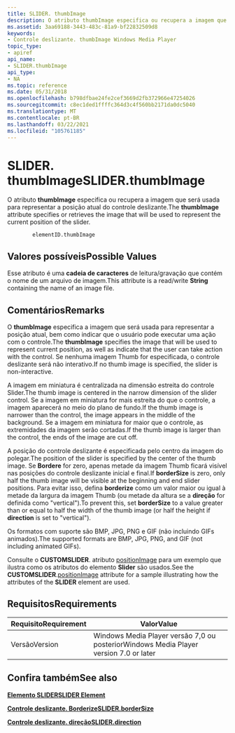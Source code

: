 ```yaml
---
title: SLIDER. thumbImage
description: O atributo thumbImage especifica ou recupera a imagem que será usada para representar a posição atual do controle deslizante.
ms.assetid: 3aa69188-3443-483c-81a9-bf22832509d8
keywords:
- Controle deslizante. thumbImage Windows Media Player
topic_type:
- apiref
api_name:
- SLIDER.thumbImage
api_type:
- NA
ms.topic: reference
ms.date: 05/31/2018
ms.openlocfilehash: b798dfbae24fe2cef3669d2fb372966e47254026
ms.sourcegitcommit: c8ec1ded1ffffc364d3c4f560bb2171da0dc5040
ms.translationtype: MT
ms.contentlocale: pt-BR
ms.lasthandoff: 03/22/2021
ms.locfileid: "105761185"
---
```

# <a name="sliderthumbimage"></a><span data-ttu-id="5802d-104">SLIDER. thumbImage</span><span class="sxs-lookup"><span data-stu-id="5802d-104">SLIDER.thumbImage</span></span>

<span data-ttu-id="5802d-105">O atributo **thumbImage** especifica ou recupera a imagem que será usada para representar a posição atual do controle deslizante.</span><span class="sxs-lookup"><span data-stu-id="5802d-105">The **thumbImage** attribute specifies or retrieves the image that will be used to represent the current position of the slider.</span></span>

``` syntax
        elementID.thumbImage
```

## <a name="possible-values"></a><span data-ttu-id="5802d-106">Valores possíveis</span><span class="sxs-lookup"><span data-stu-id="5802d-106">Possible Values</span></span>

<span data-ttu-id="5802d-107">Esse atributo é uma **cadeia de caracteres** de leitura/gravação que contém o nome de um arquivo de imagem.</span><span class="sxs-lookup"><span data-stu-id="5802d-107">This attribute is a read/write **String** containing the name of an image file.</span></span>

## <a name="remarks"></a><span data-ttu-id="5802d-108">Comentários</span><span class="sxs-lookup"><span data-stu-id="5802d-108">Remarks</span></span>

<span data-ttu-id="5802d-109">O **thumbImage** especifica a imagem que será usada para representar a posição atual, bem como indicar que o usuário pode executar uma ação com o controle.</span><span class="sxs-lookup"><span data-stu-id="5802d-109">The **thumbImage** specifies the image that will be used to represent current position, as well as indicate that the user can take action with the control.</span></span> <span data-ttu-id="5802d-110">Se nenhuma imagem Thumb for especificada, o controle deslizante será não interativo.</span><span class="sxs-lookup"><span data-stu-id="5802d-110">If no thumb image is specified, the slider is non-interactive.</span></span>

<span data-ttu-id="5802d-111">A imagem em miniatura é centralizada na dimensão estreita do controle Slider.</span><span class="sxs-lookup"><span data-stu-id="5802d-111">The thumb image is centered in the narrow dimension of the slider control.</span></span> <span data-ttu-id="5802d-112">Se a imagem em miniatura for mais estreita do que o controle, a imagem aparecerá no meio do plano de fundo.</span><span class="sxs-lookup"><span data-stu-id="5802d-112">If the thumb image is narrower than the control, the image appears in the middle of the background.</span></span> <span data-ttu-id="5802d-113">Se a imagem em miniatura for maior que o controle, as extremidades da imagem serão cortadas.</span><span class="sxs-lookup"><span data-stu-id="5802d-113">If the thumb image is larger than the control, the ends of the image are cut off.</span></span>

<span data-ttu-id="5802d-114">A posição do controle deslizante é especificada pelo centro da imagem do polegar.</span><span class="sxs-lookup"><span data-stu-id="5802d-114">The position of the slider is specified by the center of the thumb image.</span></span> <span data-ttu-id="5802d-115">Se **Bordere** for zero, apenas metade da imagem Thumb ficará visível nas posições do controle deslizante inicial e final.</span><span class="sxs-lookup"><span data-stu-id="5802d-115">If **borderSize** is zero, only half the thumb image will be visible at the beginning and end slider positions.</span></span> <span data-ttu-id="5802d-116">Para evitar isso, defina **borderize** como um valor maior ou igual à metade da largura da imagem Thumb (ou metade da altura se a **direção** for definida como "vertical").</span><span class="sxs-lookup"><span data-stu-id="5802d-116">To prevent this, set **borderSize** to a value greater than or equal to half the width of the thumb image (or half the height if **direction** is set to "vertical").</span></span>

<span data-ttu-id="5802d-117">Os formatos com suporte são BMP, JPG, PNG e GIF (não incluindo GIFs animados).</span><span class="sxs-lookup"><span data-stu-id="5802d-117">The supported formats are BMP, JPG, PNG, and GIF (not including animated GIFs).</span></span>

<span data-ttu-id="5802d-118">Consulte o **CUSTOMSLIDER**. atributo [positionImage](customslider-positionimage.md) para um exemplo que ilustra como os atributos do elemento **Slider** são usados.</span><span class="sxs-lookup"><span data-stu-id="5802d-118">See the **CUSTOMSLIDER**.[positionImage](customslider-positionimage.md) attribute for a sample illustrating how the attributes of the **SLIDER** element are used.</span></span>

## <a name="requirements"></a><span data-ttu-id="5802d-119">Requisitos</span><span class="sxs-lookup"><span data-stu-id="5802d-119">Requirements</span></span>



| <span data-ttu-id="5802d-120">Requisito</span><span class="sxs-lookup"><span data-stu-id="5802d-120">Requirement</span></span> | <span data-ttu-id="5802d-121">Valor</span><span class="sxs-lookup"><span data-stu-id="5802d-121">Value</span></span> |
|--------------------|------------------------------------------------------|
| <span data-ttu-id="5802d-122">Versão</span><span class="sxs-lookup"><span data-stu-id="5802d-122">Version</span></span><br/> | <span data-ttu-id="5802d-123">Windows Media Player versão 7,0 ou posterior</span><span class="sxs-lookup"><span data-stu-id="5802d-123">Windows Media Player version 7.0 or later</span></span><br/> |



## <a name="see-also"></a><span data-ttu-id="5802d-124">Confira também</span><span class="sxs-lookup"><span data-stu-id="5802d-124">See also</span></span>

<dl> <dt>

[<span data-ttu-id="5802d-125">**Elemento SLIDER**</span><span class="sxs-lookup"><span data-stu-id="5802d-125">**SLIDER Element**</span></span>](slider-element.md)
</dt> <dt>

[<span data-ttu-id="5802d-126">**Controle deslizante. Borderize**</span><span class="sxs-lookup"><span data-stu-id="5802d-126">**SLIDER.borderSize**</span></span>](slider-bordersize.md)
</dt> <dt>

[<span data-ttu-id="5802d-127">**Controle deslizante. direção**</span><span class="sxs-lookup"><span data-stu-id="5802d-127">**SLIDER.direction**</span></span>](slider-direction.md)
</dt> </dl>

 

 





